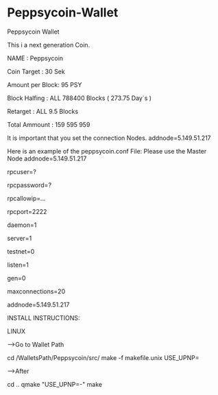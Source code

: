 # Peppsycoin-Wallet
Peppsycoin Wallet

This i a next generation Coin.

NAME            : Peppsycoin

Coin Target     : 30 Sek

Amount per Block: 95  PSY

Block Halfing   : ALL 788400 Blocks  ( 273.75 Day`s ) 

Retarget        : ALL 9.5 Blocks

Total Ammount   : 159 595 959


It is important that you set the connection Nodes.
addnode=5.149.51.217 

Here is an example of the peppsycoin.conf File: Please use the Master Node addnode=5.149.51.217 


rpcuser=?     

rpcpassword=?  

rpcallowip=*.*.*.*             

rpcport=2222   

daemon=1

server=1

testnet=0  

listen=1

gen=0

maxconnections=20     

addnode=5.149.51.217                            


INSTALL INSTRUCTIONS:

LINUX

-->Go to Wallet Path

cd /WalletsPath/Peppsycoin/src/
make -f  makefile.unix USE_UPNP=

-->After

cd ..
qmake "USE_UPNP=-"
make




